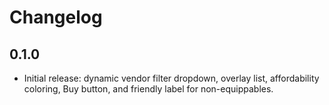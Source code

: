 # Changelog

## 0.1.0
- Initial release: dynamic vendor filter dropdown, overlay list, affordability coloring, Buy button, and friendly label for non-equippables.
